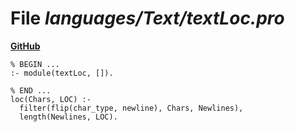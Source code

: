 # File _languages/Text/textLoc.pro_
**[GitHub](https://github.com/softlang/yas/blob/master/languages/Text/textLoc.pro)**
```
% BEGIN ...
:- module(textLoc, []).

% END ...
loc(Chars, LOC) :-
  filter(flip(char_type, newline), Chars, Newlines),
  length(Newlines, LOC).
```
